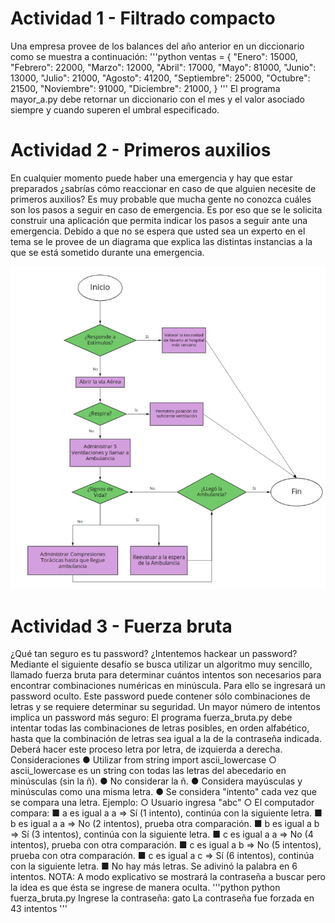 # Actividad 1 - Filtrado compacto
Una empresa provee de los balances del año anterior en un diccionario como se muestra a
continuación:
'''python
ventas = {
"Enero": 15000,
"Febrero": 22000,
"Marzo": 12000,
"Abril": 17000,
"Mayo": 81000,
"Junio": 13000,
"Julio": 21000,
"Agosto": 41200,
"Septiembre": 25000,
"Octubre": 21500,
"Noviembre": 91000,
"Diciembre": 21000,
}
'''
El programa mayor_a.py debe retornar un diccionario con el mes y el valor asociado
siempre y cuando superen el umbral especificado.

# Actividad 2 - Primeros auxilios
En cualquier momento puede haber una emergencia y hay que estar preparados ¿sabrías
cómo reaccionar en caso de que alguien necesite de primeros auxilios?
Es muy probable que mucha gente no conozca cuáles son los pasos a seguir en caso de
emergencia. Es por eso que se le solicita construir una aplicación que permita indicar los
pasos a seguir ante una emergencia. Debido a que no se espera que usted sea un experto en
el tema se le provee de un diagrama que explica las distintas instancias a la que se está
sometido durante una emergencia.

![flow_diagram](./assets/img/act2_flowdiagram.png)

# Actividad 3 - Fuerza bruta
¿Qué tan seguro es tu password? ¿Intentemos hackear un password? Mediante el siguiente
desafío se busca utilizar un algoritmo muy sencillo, llamado fuerza bruta para determinar
cuántos intentos son necesarios para encontrar combinaciones numéricas en minúscula.
Para ello se ingresará un password oculto. Este password puede contener sólo
combinaciones de letras y se requiere determinar su seguridad. Un mayor número de intentos
implica un password más seguro:
El programa fuerza_bruta.py debe intentar todas las combinaciones de letras posibles, en
orden alfabético, hasta que la combinación de letras sea igual a la de la contraseña indicada.
Deberá hacer este proceso letra por letra, de izquierda a derecha.
Consideraciones
● Utilizar from string import ascii_lowercase
○ ascii_lowercase es un string con todas las letras del abecedario en
minúsculas (sin la ñ).
● No considerar la ñ.
● Considera mayúsculas y minúsculas como una misma letra.
● Se considera "intento" cada vez que se compara una letra.
Ejemplo:
○ Usuario ingresa "abc"
○ El computador compara:
■ a es igual a a => Sí (1 intento), continúa con la siguiente letra.
■ b es igual a a => No (2 intentos), prueba otra comparación.
■ b es igual a b => Sí (3 intentos), continúa con la siguiente letra.
■ c es igual a a => No (4 intentos), prueba con otra comparación.
■ c es igual a b => No (5 intentos), prueba con otra comparación.
■ c es igual a c => Sí (6 intentos), continúa con la siguiente letra.
■ No hay más letras. Se adivinó la palabra en 6 intentos.
NOTA: A modo explicativo se mostrará la contraseña a buscar pero la idea es que ésta se
ingrese de manera oculta.
'''python
python fuerza_bruta.py
Ingrese la contraseña: gato
La contraseña fue forzada en 43 intentos
'''